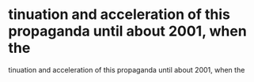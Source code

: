 # tinuation and acceleration of this propaganda until about 2001, when the

tinuation and acceleration of this propaganda until about 2001, when the